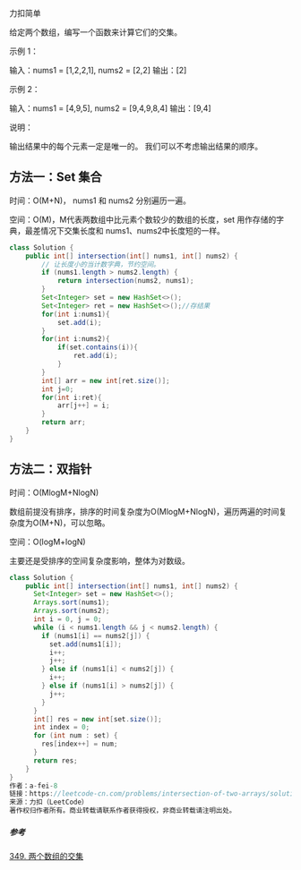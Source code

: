 力扣简单



给定两个数组，编写一个函数来计算它们的交集。

 

示例 1：

输入：nums1 = [1,2,2,1], nums2 = [2,2]
输出：[2]



示例 2：

输入：nums1 = [4,9,5], nums2 = [9,4,9,8,4]
输出：[9,4]




说明：

输出结果中的每个元素一定是唯一的。
我们可以不考虑输出结果的顺序。





## 方法一：Set 集合



时间：O(M+N)， nums1 和 nums2 分别遍历一遍。

空间：O(M)，M代表两数组中比元素个数较少的数组的长度，set 用作存储的字典，最差情况下交集长度和 nums1、nums2中长度短的一样。

````java
class Solution {
    public int[] intersection(int[] nums1, int[] nums2) {
        // 让长度小的当计数字典，节约空间。
        if (nums1.length > nums2.length) {
            return intersection(nums2, nums1);
        }
        Set<Integer> set = new HashSet<>();
        Set<Integer> ret = new HashSet<>();//存结果
        for(int i:nums1){
            set.add(i);
        }
        for(int i:nums2){
            if(set.contains(i)){
                ret.add(i);
            }
        }
        int[] arr = new int[ret.size()];
        int j=0;
        for(int i:ret){
            arr[j++] = i;
        }
        return arr;
    }
}
````





## 方法二：双指针



时间：O(MlogM+NlogN)

数组前提没有排序，排序的时间复杂度为O(MlogM+NlogN)，遍历两遍的时间复杂度为O(M+N)，可以忽略。

空间：O(logM+logN)

主要还是受排序的空间复杂度影响，整体为对数级。

````java
class Solution {
    public int[] intersection(int[] nums1, int[] nums2) {
      Set<Integer> set = new HashSet<>();
      Arrays.sort(nums1);
      Arrays.sort(nums2);
      int i = 0, j = 0;
      while (i < nums1.length && j < nums2.length) {
        if (nums1[i] == nums2[j]) {
          set.add(nums1[i]);
          i++;
          j++;
        } else if (nums1[i] < nums2[j]) {
          i++;
        } else if (nums1[i] > nums2[j]) {
          j++;
        }
      }
      int[] res = new int[set.size()];
      int index = 0;
      for (int num : set) {
        res[index++] = num;
      }
      return res;
    }
}
作者：a-fei-8
链接：https://leetcode-cn.com/problems/intersection-of-two-arrays/solution/duo-chong-jie-fa-jie-jue-349-liang-ge-shu-zu-de-ji/
来源：力扣（LeetCode）
著作权归作者所有。商业转载请联系作者获得授权，非商业转载请注明出处。
````

##### 参考

[349. 两个数组的交集](https://leetcode-cn.com/problems/intersection-of-two-arrays/)

